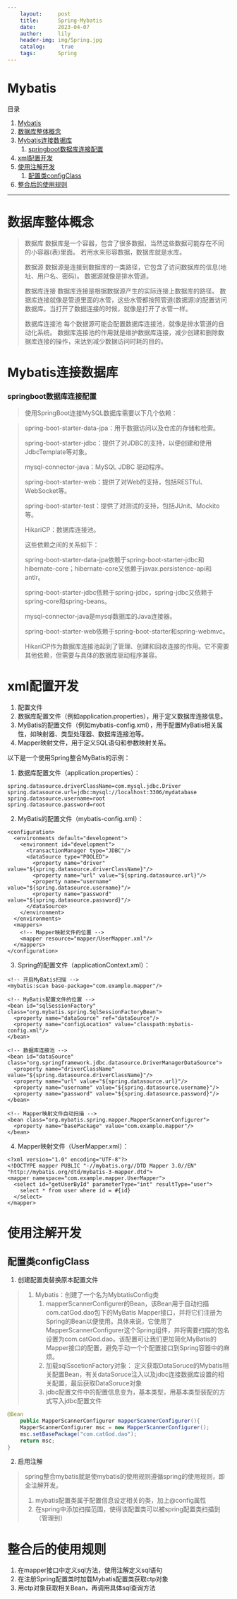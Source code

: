 ```yaml
---
    layout:     post
    title:      Spring-Mybatis
    date:       2023-04-07
    author:     lily
    header-img: img/Spring.jpg
    catalog: 	 true
    tags:       Spring
---
```

# Mybatis
目录

1. [Mybatis](#mybatis)
2. [数据库整体概念](#数据库整体概念)
3. [Mybatis连接数据库](#mybatis连接数据库)
      1. [springboot数据库连接配置](#springboot数据库连接配置)
4. [xml配置开发](#xml配置开发)
5. [使用注解开发](#使用注解开发)
   1. [配置类configClass](#配置类configclass)
6. [整合后的使用规则](#整合后的使用规则)
---
# 数据库整体概念
> 数据库
> 数据库是一个容器，包含了很多数据，当然这些数据可能存在不同的小容器(表)里面。
> 若用水来形容数据，数据库就是水库。
> 
> 数据源
> 数据源是连接到数据库的一类路径，它包含了访问数据库的信息(地址、用户名、密码)。
> 数据源就像是排水管道。
> 
> 数据库连接
> 数据库连接是根据数据源产生的实际连接上数据库的路径。
> 数据库连接就像是管道里面的水管，这些水管都按照管道(数据源)的配置访问数据库。当打开了数据连接的时候，就像是打开了水管一样。
> 
> 数据库连接池
> 每个数据源可能会配置数据库连接池，就像是排水管道的自动化系统。
> 数据库连接池的作用就是维护数据库连接，减少创建和删除数据库连接的操作，来达到减少数据访问时耗的目的。

# Mybatis连接数据库

  ### springboot数据库连接配置
  > 使用SpringBoot连接MySQL数据库需要以下几个依赖：

> spring-boot-starter-data-jpa：用于数据访问以及仓库的存储和检索。
> 
> spring-boot-starter-jdbc：提供了对JDBC的支持，以便创建和使用JdbcTemplate等对象。
> 
> mysql-connector-java：MySQL JDBC 驱动程序。
> 
> spring-boot-starter-web：提供了对Web的支持，包括RESTful、WebSocket等。
> 
> spring-boot-starter-test：提供了对测试的支持，包括JUnit、Mockito等。
> 
> HikariCP：数据库连接池。
> 
> 这些依赖之间的关系如下：
> 
> spring-boot-starter-data-jpa依赖于spring-boot-starter-jdbc和hibernate-core；hibernate-core又依赖于javax.persistence-api和antlr。
> 
> spring-boot-starter-jdbc依赖于spring-jdbc，spring-jdbc又依赖于spring-core和spring-beans。
> 
> mysql-connector-java是mysql数据库的Java连接器。
> 
> spring-boot-starter-web依赖于spring-boot-starter和spring-webmvc。
> 
> HikariCP作为数据库连接池起到了管理、创建和回收连接的作用。它不需要其他依赖，但需要与具体的数据库驱动程序兼容。
> 
# xml配置开发

1. 配置文件
1.  数据库配置文件（例如application.properties），用于定义数据库连接信息。 
2.  MyBatis的配置文件（例如mybatis-config.xml），用于配置MyBatis相关属性，如映射器、类型处理器、数据库连接池等。 
3.  Mapper映射文件，用于定义SQL语句和参数映射关系。 

以下是一个使用Spring整合MyBatis的示例：

1. 数据库配置文件（application.properties）：

```
spring.datasource.driverClassName=com.mysql.jdbc.Driver
spring.datasource.url=jdbc:mysql://localhost:3306/mydatabase
spring.datasource.username=root
spring.datasource.password=root
```

2. MyBatis的配置文件（mybatis-config.xml）：

```
<configuration>
  <environments default="development">
    <environment id="development">
      <transactionManager type="JDBC"/>
      <dataSource type="POOLED">
        <property name="driver" value="${spring.datasource.driverClassName}"/>
        <property name="url" value="${spring.datasource.url}"/>
        <property name="username" value="${spring.datasource.username}"/>
        <property name="password" value="${spring.datasource.password}"/>
      </dataSource>
    </environment>
  </environments>
  <mappers>
    <!-- Mapper映射文件的位置 -->
    <mapper resource="mapper/UserMapper.xml"/>
  </mappers>
</configuration>
```

3. Spring的配置文件（applicationContext.xml）：

```
<!-- 开启MyBatis扫描 -->
<mybatis:scan base-package="com.example.mapper"/>

<!-- MyBatis配置文件的位置 -->
<bean id="sqlSessionFactory" class="org.mybatis.spring.SqlSessionFactoryBean">
  <property name="dataSource" ref="dataSource"/>
  <property name="configLocation" value="classpath:mybatis-config.xml"/>
</bean>

<!-- 数据库连接池 -->
<bean id="dataSource" class="org.springframework.jdbc.datasource.DriverManagerDataSource">
  <property name="driverClassName" value="${spring.datasource.driverClassName}"/>
  <property name="url" value="${spring.datasource.url}"/>
  <property name="username" value="${spring.datasource.username}"/>
  <property name="password" value="${spring.datasource.password}"/>
</bean>

<!-- Mapper映射文件自动扫描 -->
<bean class="org.mybatis.spring.mapper.MapperScannerConfigurer">
  <property name="basePackage" value="com.example.mapper"/>
</bean>
```

4. Mapper映射文件（UserMapper.xml）：

```
<?xml version="1.0" encoding="UTF-8"?>
<!DOCTYPE mapper PUBLIC "-//mybatis.org//DTD Mapper 3.0//EN" "http://mybatis.org/dtd/mybatis-3-mapper.dtd">
<mapper namespace="com.example.mapper.UserMapper">
  <select id="getUserById" parameterType="int" resultType="user">
    select * from user where id = #{id}
  </select>
</mapper>
```
# 使用注解开发
## 配置类configClass

1. 创建配置类替换原本配置文件
> 1. Mybatis：创建了一个名为MybtatisConfig类
>    1. mapperScannerConfigurer的Bean，该Bean用于自动扫描com.catGod.dao包下的MyBatis Mapper接口，并将它们注册为Spring的Bean以便使用。具体来说，它使用了MapperScannerConfigurer这个Spring组件，并将需要扫描的包名设置为com.catGod.dao。该配置可让我们更加简化MyBatis的Mapper接口的配置，避免手动一个个配置接口到Spring容器中的麻烦。
>    2. 加载sqlSscetionFactory对象： 定义获取DataSoruce的Mybatis相关配置Bean，有关dataSoruce注入以及jdbc连接数据库设置的相关配置，最后获取DataSoruce对象
>    3. jdbc配置文件中的配置信息变为，基本类型，用基本类型装配的方式写入jdbc配置文件

```java
@Bean
    public MapperScannerConfigurer mapperScannerConfigurer(){
    MapperScannerConfigurer msc = new MapperScannerConfigurer();
    msc.setBasePackage("com.catGod.dao");
    return msc;
}
```

2. 启用注解
> spring整合mybatis就是使mybatis的使用规则遵循spring的使用规则，即全注解开发。
> 1. mybatis配置类属于配置信息设定相关的类，加上@config属性
> 2. 在spring中添加扫描范围，使得该配置类可以被spring配置类扫描到（管理到）

# 整合后的使用规则

1. 在mapper接口中定义sql方法，使用注解定义sql语句
2. 在注册Spring配置类时加载Mybatis配置类获取ctp对象
3. 用ctp对象获取相关Bean，再调用具体sql查询方法
